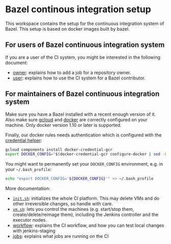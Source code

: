 # Bazel continous integration setup

This workspace contains the setup for the continuous integration
system of Bazel. This setup is based on docker images built by bazel.

## For users of Bazel continuous integration system

If you are a user of the CI system, you might be interested in the
following document:

* [owner](docs/owner.md): explains how to add a job for a repository
  owner.
* [user](docs/user.md): explains how to use the CI system for a Bazel
  contributor.

## For maintainers of Bazel continuous integration system

Make sure you have a Bazel installed with a recent enough version of
it. Also make sure [gcloud](https://cloud.google.com/sdk/) and
[docker](https://www.docker.com) are correctly configured on your
machine. Only docker version 1.10 or later is supported.

Finally, our docker rules needs authentication which is configured with the
[credential helper](https://github.com/GoogleCloudPlatform/docker-credential-gcr):

```bash
gcloud components install docker-credential-gcr
export DOCKER_CONFIG="$(docker-credential-gcr configure-docker | sed -E 's|/config.json .*$||')"
```

You might want to permanently set your `DOCKER_CONFIG` environment, e.g. in your
`~/.bash_profile`:

```bash
echo "export DOCKER_CONFIG='${DOCKER_CONFIG}'" >> ~/.bash_profile
```

More documentation:

* [`init.sh`](docs/init.md): initializes the whole CI platform. This
  may delete VMs and do other irreversible changes, so handle with
  care.
* [`vm.sh`](docs/machines.md): lets you control the machines
  (e.g. start/stop them, create/delete/reimage them), including
  the Jenkins controller and the executor nodes.
* [workflow](docs/workflow.md): explains the CI workflow, and
  how you can test local changes with jenkins-staging
* [jobs](docs/jobs.md): explains what jobs are running on the CI
